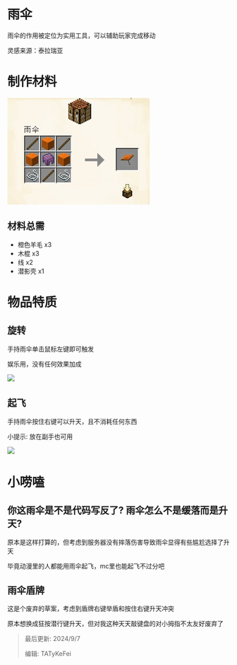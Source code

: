 # 雨伞

雨伞的作用被定位为实用工具，可以辅助玩家完成移动

灵感来源：泰拉瑞亚

# 制作材料

<img src="./tools/umbrella/img/craft.jpg">

## 材料总需

* 橙色羊毛 x3
* 木棍 x3
* 线 x2
* 潜影壳 x1

# 物品特质

## 旋转

手持雨伞单击鼠标左键即可触发

娱乐用，没有任何效果加成

<img src="./tools/umbrella/img/spin.gif">

## 起飞

手持雨伞按住右键可以升天，且不消耗任何东西

小提示: 放在副手也可用

<img src="./tools/umbrella/img/fly.gif">

# 小唠嗑

## 你这雨伞是不是代码写反了? 雨伞怎么不是缓落而是升天?

原本是这样打算的，但考虑到服务器没有摔落伤害导致雨伞显得有些尴尬选择了升天

毕竟动漫里的人都能用雨伞起飞，mc里也能起飞不过分吧

## 雨伞盾牌

这是个废弃的草案，考虑到盾牌右键举盾和按住右键升天冲突

原本想换成狂按潜行键升天，但对我这种天天敲键盘的对小拇指不太友好废弃了

> 最后更新: 2024/9/7
>
> 编辑: TATyKeFei